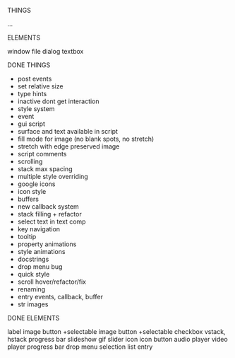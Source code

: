 THINGS

...

ELEMENTS

window
file dialog
textbox

DONE THINGS

- post events
- set relative size
- type hints
- inactive dont get interaction
- style system
- event
- gui script
- surface and text available in script
- fill mode for image (no blank spots, no stretch)
- stretch with edge preserved image
- script comments
- scrolling
- stack max spacing
- multiple style overriding
- google icons
- icon style
- buffers
- new callback system
- stack filling + refactor
- select text in text comp
- key navigation
- tooltip
- property animations
- style animations
- docstrings
- drop menu bug
- quick style
- scroll hover/refactor/fix
- renaming
- entry events, callback, buffer
- str images

DONE ELEMENTS

label
image
button +selectable
image button +selectable
checkbox
vstack, hstack
progress bar
slideshow
gif
slider
icon
icon button
audio player
video player
progress bar
drop menu
selection list
entry
